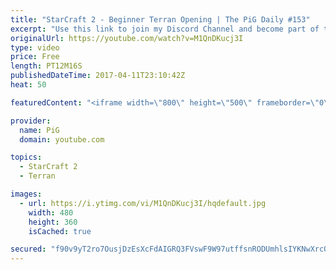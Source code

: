```yaml
---
title: "StarCraft 2 - Beginner Terran Opening | The PiG Daily #153"
excerpt: "Use this link to join my Discord Channel and become part of the community: https://discord.gg/0oDzZ8wBPhrdNAOD  See the Show notes and more info + ongoing discussion of the show in the Teamliquid thread: http://www.teamliquid.net/forum/starcraft-2/509383-the-pig-daily-thinking-critically-about-sc   Full"
originalUrl: https://youtube.com/watch?v=M1QnDKucj3I
type: video
price: Free
length: PT12M16S
publishedDateTime: 2017-04-11T23:10:42Z
heat: 50

featuredContent: "<iframe width=\"800\" height=\"500\" frameborder=\"0\" src=\"https://www.youtube.com/embed/M1QnDKucj3I\" allow=\"accelerometer; autoplay; encrypted-media; gyroscope; picture-in-picture\" allowfullscreen></iframe>"

provider:
  name: PiG
  domain: youtube.com

topics:
  - StarCraft 2
  - Terran

images:
  - url: https://i.ytimg.com/vi/M1QnDKucj3I/hqdefault.jpg
    width: 480
    height: 360
    isCached: true

secured: "f90v9yT2ro7OusjDzEsXcFdAIGRQ3FVswF9W97utffsnRODUmhlsIYKNwXrcQUQxhieroU4lExaxe3n6bWs7ENanIGPIqhoiDqo0AFNtosjWwwKx4B8Ag7A1jhehznCoV2+F09yjZrRP4lPjfzgn1HYPtTneo6ATtX3OrzjLgORmOHk80GYQ6rJjDvbIGcl57rjr+JRATiZv+OycUGhnqgQf8zruYrKUS8Yz2j4A8CQwxfxxqqsOQskjRYrkb7ETzyeW+SvR8g83XMUZLOeqzk0DJXN6+fqsCXgNzAA0h6rP6q11k9dTu7W9hPv+a/dIZZuEXQ9379+0sH8Vr4KHWnDqhMyan2u0D/EkXJwlnI5KSYm39GRk7KUQw/WHroV2caGGUIE92pXdxSNt4thXJb2p8rAb8l/3HYLjvVewtSo=;LItKkfulE1gv5uCd7ypFNw=="
---
```


